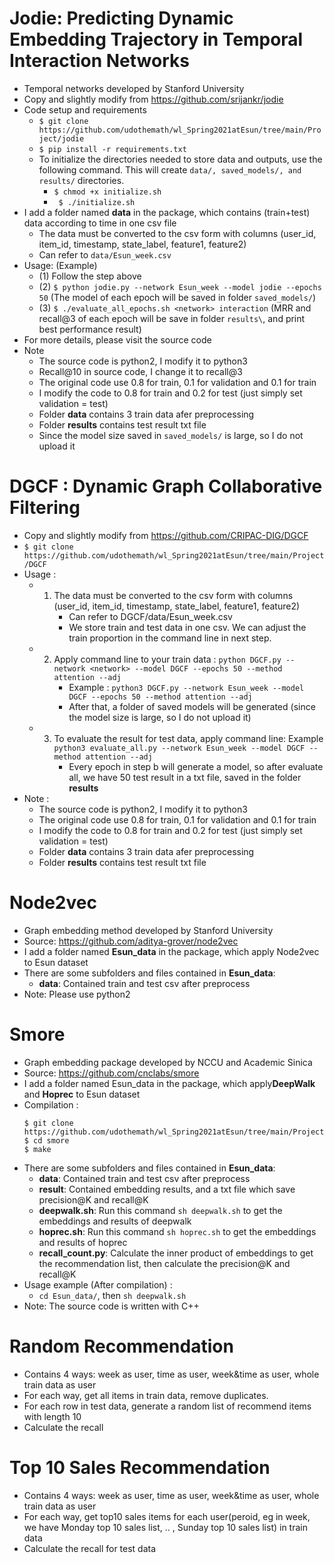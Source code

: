 # Jodie: Predicting Dynamic Embedding Trajectory in Temporal Interaction Networks
- Temporal networks developed by Stanford University
- Copy and slightly modify from https://github.com/srijankr/jodie
-  Code setup and requirements
    - ```$ git clone https://github.com/udothemath/wl_Spring2021atEsun/tree/main/Project/jodie```
    - ```$ pip install -r requirements.txt```
    - To initialize the directories needed to store data and outputs, use the following command. This will create ```data/, saved_models/, and results/``` directories.
        - ```$ chmod +x initialize.sh```
        - ``` $ ./initialize.sh```
- I add a folder named **data** in the package, which contains (train+test) data according to time in one csv file
    - The data must be converted to the csv form with columns (user_id, item_id, timestamp, state_label, feature1, feature2)
    - Can refer to ```data/Esun_week.csv```
- Usage: (Example)
    - (1) Follow the step above
    - (2) ```$ python jodie.py --network Esun_week --model jodie --epochs 50``` (The model of each epoch will be saved in folder ```saved_models/```)
    - (3) ```$ ./evaluate_all_epochs.sh <network> interaction``` (MRR and recall@3 of each epoch will be save in folder ```results\```, and print best performance result)
- For more details, please visit the source code
- Note
    - The source code is python2, I modify it to python3 
    - Recall@10 in source code, I change it to recall@3
    - The original code use 0.8 for train, 0.1 for validation and 0.1 for train
    - I modify the code to 0.8 for train and 0.2 for test (just simply set validation = test)
    - Folder **data** contains 3 train data afer preprocessing
    - Folder **results** contains test result txt file 
    - Since the model size saved in ```saved_models/``` is large, so I do not upload it

# DGCF : Dynamic Graph Collaborative Filtering
- Copy and slightly modify from https://github.com/CRIPAC-DIG/DGCF
- ```$ git clone https://github.com/udothemath/wl_Spring2021atEsun/tree/main/Project/DGCF```
- Usage : 
  - 1. The data must be converted to the csv form with columns (user_id, item_id, timestamp, state_label, feature1, feature2)
        - Can refer to DGCF/data/Esun_week.csv
        - We store train and test data in one csv. We can adjust the train proportion in the command line in next step.
  - 2. Apply command line to your train data : ```python DGCF.py --network <network> --model DGCF --epochs 50 --method attention --adj```
        - Example :   ```python3 DGCF.py --network Esun_week --model DGCF --epochs 50 --method attention --adj```  
        - After that, a folder of saved models will be generated (since the model size is large, so I do not upload it)
  - 3. To evaluate the result for test data, apply command line: Example ```python3 evaluate_all.py --network Esun_week --model DGCF --method attention --adj```
        - Every epoch in step b will generate a model, so after evaluate all, we have 50 test result in a txt file, saved in the folder **results**
- Note : 
  - The source code is python2, I modify it to python3 
  - The original code use 0.8 for train, 0.1 for validation and 0.1 for train
  - I modify the code to 0.8 for train and 0.2 for test (just simply set validation = test)
  - Folder **data** contains 3 train data afer preprocessing
  - Folder **results** contains test result txt file 

# Node2vec
- Graph embedding method developed by Stanford University
- Source: https://github.com/aditya-grover/node2vec
- I add a folder named **Esun_data** in the package, which apply Node2vec to Esun dataset 
- There are some subfolders and files contained in **Esun_data**:
    - **data**: Contained train and test csv after preprocess
- Note: Please use python2

# Smore 
- Graph embedding package developed by NCCU and Academic Sinica
- Source: https://github.com/cnclabs/smore
- I add a folder named Esun_data in the package, which apply**DeepWalk** and **Hoprec** to Esun dataset 
- Compilation : 
    ```
    $ git clone https://github.com/udothemath/wl_Spring2021atEsun/tree/main/Project/smore
    $ cd smore
    $ make
    ```
- There are some subfolders and files contained in **Esun_data**:
    - **data**: Contained train and test csv after preprocess
    - **result**: Contained embedding results, and a txt file which save precision@K and recall@K
    - **deepwalk.sh**: Run this command ```sh deepwalk.sh``` to get the embeddings and results of deepwalk
    - **hoprec.sh**: Run this command ```sh hoprec.sh``` to get the embeddings and results of hoprec
    - **recall_count.py**: Calculate the inner product of embeddings to get the recommendation list, then calculate the precision@K and recall@K
- Usage example (After compilation) :
    - ```cd Esun_data/```, then ```sh deepwalk.sh```
- Note: The source code is written with C++
# Random Recommendation
- Contains 4 ways: week as user, time as user, week&time as user, whole train data as user
- For each way, get all items in train data, remove duplicates.
- For each row in test data, generate a random list of recommend items with length 10
- Calculate the recall

# Top 10 Sales Recommendation
- Contains 4 ways: week as user, time as user, week&time as user, whole train data as user
- For each way, get top10 sales items for each user(peroid, eg in week, we have Monday top 10 sales list, .. , Sunday top 10 sales list) in train data
- Calculate the recall for test data


